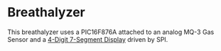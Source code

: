 Breathalyzer
============

This breathalyzer uses a PIC16F876A attached to an analog MQ-3 Gas Sensor and a [4-Digit 7-Segment Display](http://www.sparkfun.com/products/9483) driven by SPI.


